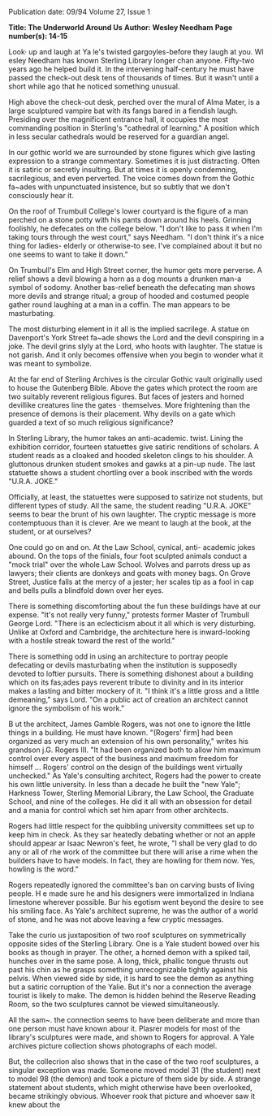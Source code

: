 Publication date: 09/94
Volume 27, Issue 1

**Title: The Underworld Around Us**
**Author: Wesley Needham**
**Page number(s): 14-15**

Look· up and laugh at Ya le's twisted gargoyles-before they laugh at you. 
Wl
esley Needham has known Sterling Library 
longer chan anyone. Fifty-two years ago he 
helped build it. In the intervening half-century 
he must have passed the check-out desk tens of 
thousands of times. But it wasn't until a short while ago that he 
noticed something unusual. 

High above the check-out desk, perched over the mural of 
Alma Mater, is a large sculptured vampire bat with its fangs bared 
in a fiendish laugh. Presiding over the magnificent entrance hall, it 
occupies the most commanding position in Sterling's "cathedral of 
learning." A position which in less secular cathedrals would be 
reserved for a guardian angel. 

In our gothic world we are surrounded 
by stone figures which give lasting 
expression to a strange commentary. 
Sometimes it is just distracting. Often it is 
satiric or secretly insulting. But at times it is 
openly condemning, sacrilegious, and even 
perverted. The voice comes down from the 
Gothic 
fa~ades with unpunctuated 
insistence, but so subtly that we don't 
consciously hear it. 

On the roof of Trumbull College's lower 
courtyard is the figure of a man perched on 
a stone potty with his pants down around 
his heels. Grinning foolishly, he defecates on 
the college below. "I don't like to pass it 
when I'm taking tours through the west 
court," says Needham. "I don't think it's a nice thing for ladies-
elderly or otherwise-to see. I've complained about it but no one 
seems to want to take it down." 

On Trumbull's Elm and High Street corner, the humor gets 
more perverse. A relief shows a devil blowing a horn as a dog 
mounts a drunken man-a symbol of sodomy. Another bas-relief 
beneath the defecating man shows more devils and strange ritual; a 
group of hooded and costumed people gather round laughing at a 
man in a coffin. The man appears to be 
masturbating. 

The most disturbing element in it all is the 
implied sacrilege. A statue on Davenport's York 
Street fa~ade shows the Lord and the devil 
conspiring in a joke. The devil grins slyly at the Lord, who hoots 
with laughter. The statue is not garish. And it only becomes 
offensive when you begin to wonder what it was meant to 
symbolize. 

At the far end of Sterling Archives is the circular Gothic vault 
originally used to house the Gutenberg Bible. Above the gates 
which protect the room are two suitably reverent religious figures. 
But faces of jesters and horned devillike creatures line the gates 
· themselves. More frightening than the presence of demons is their 
placement. Why devils on a gate which guarded a text of so much 
religious significance? 

In Sterling Library, the humor takes an 
anti-academic. twist. Lining the exhibition 
corridor, fourteen statuettes give satiric 
renditions of scholars. A student reads as a 
cloaked and hooded skeleton clings to his 
shoulder. A gluttonous drunken student 
smokes and gawks at a pin-up nude. The 
last statuette shows a student chortling over 
a book inscribed with the words "U.R.A. 
JOKE." 

Officially, at least, the statuettes were 
supposed to satirize not students, but 
different types of study. All the same, the 
student reading "U.R.A. JOKE" seems to 
bear the brunt of his own laughter. The 
cryptic message is more contemptuous than 
it is clever. Are we meant to laugh at the 
book, at the student, or at ourselves? 

One could go on and on. At the Law School, cynical, anti-
academic jokes abound. On the tops of the finials, four foot 
sculpted animals conduct a "mock trial" over the whole Law 
School. Wolves and parrots dress up as lawyers; their clients are 
donkeys and goats with money bags. On Grove Street, Justice falls 
at the mercy of a jester; her scales tip as a fool in cap and bells pulls 
a blindfold down over her eyes. 

There is something discomforting about the 
fun these buildings have at our expense. "It's not 
really very funny," protests former Master of 
Trumbull George Lord. "There is an eclecticism 
about it all which is very disturbing. Unlike at 
Oxford and Cambridge, the architecture here is inward-looking 
with a hostile streak toward the rest of the world." 

There is something odd in using an architecture to portray 
people defecating or devils masturbating when the institution is 
supposedly devoted to loftier pursuits. There is something 
dishonest about a building which on its fas;ades pays reverent 
tribute to divinity and in its interior makes a lasting and bitter 
mockery of it. "I think it's a little gross and a little demeaning," 
says Lord. "On a public act of creation an architect cannot ignore 
the symbolism of his work." 

B
ut the architect, James Gamble Rogers, was not one to ignore 
the little things in a building. He must have known. 
"(Rogers' firm] had been organized as very much an 
extension of his own personality," writes his grandson j.G. Rogers 
III. "It had been organized both to allow him maximum control 
over every aspect of the business and maximum freedom for 
himself ... Rogers' control on the design of the buildings went 
virtually unchecked." As Yale's consulting architect, Rogers had the 
power to create his own little university. In less than a decade he 
built the "new Yale"; Harkness Tower, Sterling Memorial Library, 
the Law School, the Graduate School, and nine of the colleges. He 
did it all with an obsession for detail and a mania for control which 
set him aparr from other architects. 

Rogers had little respect for the quibbling university 
committees set up to keep him in check. As they sar heatedly 
debating whether or not an apple should appear ar Isaac Newron's 
feet, he wrote, "I shall be very glad to do any or all of rhe work of 
the committee but there will arise a rime when the builders have to 
have models. In fact, they are howling for them now. Yes, howling 
is the word." 

Rogers repeatedly ignored the committee's ban on carving busts 
of living people. H e made sure he and his designers were 
immortalized in Indiana limestone wherever possible. Bur his 
egotism went beyond the desire to see his smiling face. As Yale's 
architect supreme, he was the author of a world of stone, and he 
was not above leaving a few cryptic messages. 

Take the curio us juxtaposition of two roof sculptures on 
symmetrically opposite sides of the Sterling Library. One is a Yale 
student bowed over his books as though in prayer. The other, a 
horned demon with a spiked tail, hunches over in the same pose. A 
long, thick, phallic tongue thrusts out past his chin as he grasps 
something unrecognizable tightly against his pelvis. When viewed 
side by side, it is hard to see the demon as anything but a satiric 
corruption of the Yalie. But it's nor a connection the average tourist 
is likely to make. The demon is hidden behind the Reserve Reading 
Room, so the two sculptures cannot be viewed simultaneously. 

All the sam~. the connection seems to have been deliberate and 
more than one person must have known abour it. Plasrer models 
for most of the library's sculptures were made, and shown to Rogers 
for approval. A Yale archives picture collection shows photographs 
of each model. 

But, the collecrion also shows that in the case of the two roof 
sculptures, a singular exception was made. Someone moved model 
31 (the student) next to model 98 (the demon) and took a picture 
of them side by side. A strange statement about students, which 
might otherwise have been overlooked, became strikingly obvious. 
Whoever rook that picture and whoever saw it knew about the